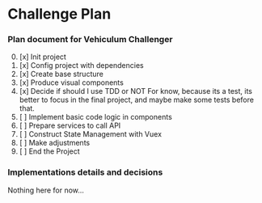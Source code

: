 # Challenge Plan

### Plan document for Vehiculum Challenger

0. [x] Init project
1. [x] Config project with dependencies
2. [x] Create base structure
3. [x] Produce visual components
4. [x] Decide if should I use TDD or NOT
       For know, because its a test, its better to focus in the final project, and maybe make some tests before that.
5. [ ] Implement basic code logic in components
6. [ ] Prepare services to call API
7. [ ] Construct State Management with Vuex
8. [ ] Make adjustments
9. [ ] End the Project

### Implementations details and decisions

Nothing here for now...
